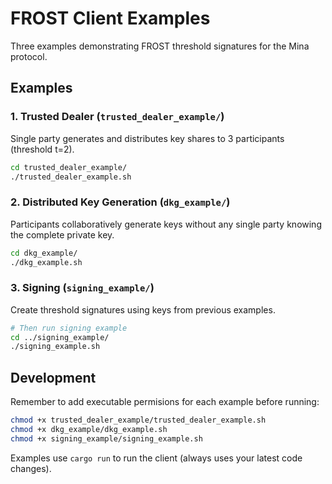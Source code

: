 # FROST Client Examples

Three examples demonstrating FROST threshold signatures for the Mina protocol.

## Examples

### 1. Trusted Dealer (`trusted_dealer_example/`)

Single party generates and distributes key shares to 3 participants (threshold t=2).

```bash
cd trusted_dealer_example/
./trusted_dealer_example.sh
```

### 2. Distributed Key Generation (`dkg_example/`)

Participants collaboratively generate keys without any single party knowing the complete private key.

```bash
cd dkg_example/
./dkg_example.sh
```

### 3. Signing (`signing_example/`)

Create threshold signatures using keys from previous examples.

```bash
# Then run signing example
cd ../signing_example/
./signing_example.sh
```

## Development

Remember to add executable permisions for each example before running:

```bash
chmod +x trusted_dealer_example/trusted_dealer_example.sh
chmod +x dkg_example/dkg_example.sh
chmod +x signing_example/signing_example.sh
```

Examples use `cargo run` to run the client (always uses your latest code changes).

